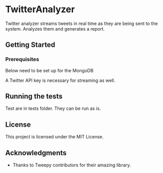 # TwitterAnalyzer
Twitter analyzer streams tweets in real time as they are being sent to the system. Analyzes them and generates a report. 

## Getting Started

### Prerequisites

Below need to be set up for the 
MongoDB

A Twitter API key is necessary for streaming as well. 

## Running the tests

Test are in tests folder. They can be run as is.

## License

This project is licensed under the MIT License.

## Acknowledgments

* Thanks to Tweepy contributors for their amazing library.
